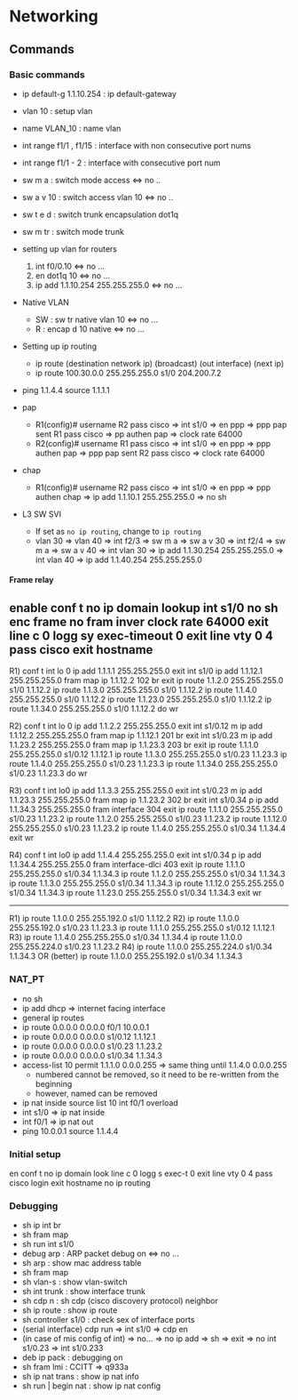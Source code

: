 # Networking

## Commands

### Basic commands
- ip default-g 1.1.10.254 	: ip default-gateway
- vlan 10			: setup vlan
- name VLAN_10			: name vlan
- int range f1/1 , f1/15	: interface with non consecutive port nums
- int range f1/1 - 2		: interface with consecutive port num
- sw m a			: switch mode access	<=> no ..
- sw a v 10			: switch access vlan 10	<=> no ..
- sw t e d			: switch trunk encapsulation dot1q
- sw m tr			: switch mode trunk

- setting up vlan for routers
  1. int f0/0.10	<=> no ...
  2. en dot1q 10	<=> no ...
  3. ip add 1.1.10.254 255.255.255.0	<=> no ...

- Native VLAN
  - SW : sw tr native vlan 10	<=> no ...
  - R  : encap d 10 native 	<=> no ...

- Setting up ip routing
  - ip route (destination network ip) (broadcast) (out interface) (next ip)
  - ip route 100.30.0.0 255.255.255.0 s1/0 204.200.7.2

- ping 1.1.4.4 source 1.1.1.1

- pap
  - R1(config)# username R2 pass cisco => int s1/0 => en ppp => ppp pap sent R1 pass cisco => pp authen pap => clock rate 64000
  - R2(config)# username R1 pass cisco => int s1/0 => en ppp => ppp authen pap => ppp pap sent R2 pass cisco => clock rate 64000

- chap
  - R1(config)# username R2 pass cisco => int s1/0 => en ppp => ppp authen chap => ip add 1.1.10.1 255.255.255.0 => no sh

- L3 SW SVI
  - If set as `no ip routing`, change to `ip routing`
  - vlan 30 => vlan 40 => int f2/3 => sw m a => sw a v 30 => int f2/4 => sw m a => sw a v 40 => int vlan 30 => ip add 1.1.30.254 255.255.255.0 => int vlan 40 => ip add 1.1.40.254 255.255.255.0


#### Frame relay
enable
conf t
no ip domain lookup
int s1/0
  no sh
  enc frame
  no fram inver
  clock rate 64000
  exit
line c 0
  logg sy
  exec-timeout 0
  exit
line vty 0 4
  pass cisco
  exit
hostname 
---------------------------------------------------------------
R1)
conf t
int lo 0
  ip add 1.1.1.1 255.255.255.0
  exit
int s1/0
  ip add 1.1.12.1 255.255.255.0
  fram map ip 1.1.12.2 102 br
  exit
ip route 1.1.2.0 255.255.255.0 s1/0 1.1.12.2
ip route 1.1.3.0 255.255.255.0 s1/0 1.1.12.2
ip route 1.1.4.0 255.255.255.0 s1/0 1.1.12.2
ip route 1.1.23.0 255.255.255.0 s1/0 1.1.12.2
ip route 1.1.34.0 255.255.255.0 s1/0 1.1.12.2
do wr

R2)
conf t
int lo 0
  ip add 1.1.2.2 255.255.255.0
  exit
int s1/0.12 m
  ip add 1.1.12.2 255.255.255.0
  fram map ip 1.1.12.1 201 br
  exit
int s1/0.23 m
  ip add 1.1.23.2 255.255.255.0
  fram map ip 1.1.23.3 203 br
  exit
ip route 1.1.1.0 255.255.255.0 s1/0.12 1.1.12.1
ip route 1.1.3.0 255.255.255.0 s1/0.23 1.1.23.3
ip route 1.1.4.0 255.255.255.0 s1/0.23 1.1.23.3
ip route 1.1.34.0 255.255.255.0 s1/0.23 1.1.23.3
do wr

R3)
conf t
int lo0
  ip add 1.1.3.3 255.255.255.0
  exit
int s1/0.23 m
  ip add 1.1.23.3 255.255.255.0
  fram map ip 1.1.23.2 302 br
  exit
int s1/0.34 p
  ip add 1.1.34.3 255.255.255.0
  fram interface 304
  exit
ip route 1.1.1.0 255.255.255.0 s1/0.23 1.1.23.2
ip route 1.1.2.0 255.255.255.0 s1/0.23 1.1.23.2
ip route 1.1.12.0 255.255.255.0 s1/0.23 1.1.23.2
ip route 1.1.4.0 255.255.255.0 s1/0.34 1.1.34.4
exit
wr

R4)
conf t
int lo0
  ip add 1.1.4.4 255.255.255.0
  exit
int s1/0.34 p
  ip add 1.1.34.4 255.255.255.0
  fram interface-dlci 403
  exit
ip route 1.1.1.0 255.255.255.0 s1/0.34 1.1.34.3
ip route 1.1.2.0 255.255.255.0 s1/0.34 1.1.34.3
ip route 1.1.3.0 255.255.255.0 s1/0.34 1.1.34.3
ip route 1.1.12.0 255.255.255.0 s1/0.34 1.1.34.3
ip route 1.1.23.0 255.255.255.0 s1/0.34 1.1.34.3
exit
wr

------------------------------------------------

R1) ip route 1.1.0.0 255.255.192.0 s1/0 1.1.12.2
R2) ip route 1.1.0.0 255.255.192.0 s1/0.23 1.1.23.3
    ip route 1.1.1.0 255.255.255.0 s1/0.12 1.1.12.1
R3) ip route 1.1.4.0 255.255.255.0 s1/0.34 1.1.34.4
    ip route 1.1.0.0 255.255.224.0 s1/0.23 1.1.23.2
R4) ip route 1.1.0.0 255.255.224.0 s1/0.34 1.1.34.3 OR
(better) ip route 1.1.0.0 255.255.192.0 s1/0.34 1.1.34.3

### NAT_PT

- no sh
- ip add dhcp => internet facing interface
- general ip routes
- ip route 0.0.0.0 0.0.0.0 f0/1 10.0.0.1
- ip route 0.0.0.0 0.0.0.0 s1/0.12 1.1.12.1
- ip route 0.0.0.0 0.0.0.0 s1/0.23 1.1.23.2
- ip route 0.0.0.0 0.0.0.0 s1/0.34 1.1.34.3
- access-list 10 permit 1.1.1.0 0.0.0.255 => same thing until 1.1.4.0 0.0.0.255
  - numbered cannot be removed, so it need to be re-written from the beginning
  - however, named can be removed
- ip nat inside source list 10 int f0/1 overload
- int s1/0 => ip nat inside
- int f0/1 => ip nat out
- ping 10.0.0.1 source 1.1.4.4

### Initial setup
en
conf t
no ip domain look
line c 0
logg s
exec-t 0
exit
line vty 0 4
pass cisco
login
exit
hostname
no ip routing

### Debugging
- sh ip int br
- sh fram map
- sh run int s1/0
- debug arp 		: ARP packet debug on <=> no ...
- sh arp		: show mac address table
- sh fram map
- sh vlan-s		: show vlan-switch
- sh int trunk		: show interface trunk
- sh cdp n		: sh cdp (cisco discovery protocol) neighbor
- sh ip route		: show ip route
- sh controller s1/0	: check sex of interface ports
- (serial interface) cdp run => int s1/0 => cdp en
- (in case of mis config of int) => no... => no ip add => sh => exit => no int s1/0.23 => int s1/0.233
- deb ip pack 		: debugging on 
- sh fram lmi 		: CCITT => q933a
- sh ip nat trans	: show ip nat info
- sh run | begin nat	: show ip nat config

